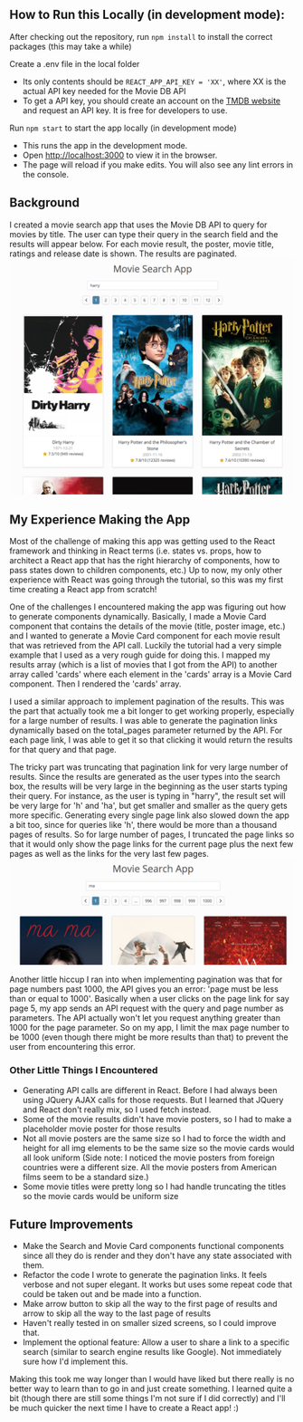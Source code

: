 ## How to Run this Locally (in development mode):
After checking out the repository, run ```npm install``` to install the correct packages (this may take a while)

Create a .env file in the local folder
- Its only contents should be `REACT_APP_API_KEY = 'XX'`, where XX is the actual API key needed for the Movie DB API
- To get a API key, you should create an account on the [TMDB website](https://www.themoviedb.org/account/signup) and request an API key. It is free for developers to use. 

Run `npm start` to start the app locally (in development mode)
- This runs the app in the development mode.
- Open [http://localhost:3000](http://localhost:3000) to view it in the browser.
- The page will reload if you make edits. You will also see any lint errors in the console.

## Background
I created a movie search app that uses the Movie DB API to query for movies by title. The user can type their query
in the search field and the results will appear below. For each movie result, the poster, movie title, ratings and 
release date is shown. The results are paginated. 
![screenshot1](/public/movieapp-screenshot1.png)

## My Experience Making the App
Most of the challenge of making this app was getting used to the React framework and thinking in React terms (i.e. states vs. props, how to architect a React app that has the right hierarchy of components, how to pass states down to children components, etc.) Up to now, my only other experience with React was going through the tutorial, so this was my first time creating a React app from scratch!

One of the challenges I encountered making the app was figuring out how to generate components dynamically. Basically, I made a Movie Card component that contains the details of the movie (title, poster image, etc.) and I wanted to generate a Movie Card component for each movie result that was retrieved from the API call. Luckily the tutorial had a very simple example that I used as a very rough guide for doing this. I mapped my results array (which is a list of movies that I got from the API) to another array called 'cards' where each element in the 'cards' array is a Movie Card component. Then I rendered the 'cards' array.  

I used a similar approach to implement pagination of the results. This was the part that actually took me a bit longer to get working properly, especially for a large number of results. I was able to generate the pagination links dynamically based on the total_pages parameter returned by the API. For each page link, I was able to get it so that clicking it would return the results for that query and that page. 

The tricky part was truncating that pagination link for very large number of results. Since the results are generated as the user types into the search box, the results will be very large in the beginning as the user starts typing their query. For instance, as the user is typing in "harry", the result set will be very large for 'h' and 'ha', but get smaller and smaller as the query gets more specific. Generating every single page link also slowed down the app a bit too, since for queries like 'h', there would be more than a thousand pages of results. So for large number of pages, I truncated the page links so that it would only show the page links for the current page plus the next few pages as well as the links for the very last few pages.
![screenshot2](/public/movieapp-screenshot2.png)

Another little hiccup I ran into when implementing pagination was that for page numbers past 1000, the API gives you an error: 'page must be less than or equal to 1000'. Basically when a user clicks on the page link for say page 5, my app sends an API request with the query and page number as parameters. The API actually won't let you request anything greater than 1000 for the page parameter. So on my app, I limit the max page number to be 1000 (even though there might be more results than that) to prevent the user from encountering this error.
    
### Other Little Things I Encountered
- Generating API calls are different in React. Before I had always been using JQuery AJAX calls for those requests. But I learned that JQuery and React don't really mix, so I used fetch instead.
- Some of the movie results didn't have movie posters, so I had to make a placeholder movie poster for those results
- Not all movie posters are the same size so I had to force the width and height for all img elements to be the same size so the movie cards would all look uniform (Side note: I noticed the movie posters from foreign countries were a different size. All the movie posters from American films seem to be a standard size.)
- Some movie titles were pretty long so I had handle truncating the titles so the movie cards would be uniform size

## Future Improvements
- Make the Search and Movie Card components functional components since all they do is render and they don't have any state associated with them.
- Refactor the code I wrote to generate the pagination links. It feels verbose and not super elegant. It works but uses some repeat code that could be taken out and be made into a function.
- Make arrow button to skip all the way to the first page of results and arrow to skip all the way to the last page of results
- Haven't really tested in on smaller sized screens, so I could improve that.
- Implement the optional feature: Allow a user to share a link to a specific search (similar to search engine results like Google). Not immediately sure how I'd implement this.

Making this took me way longer than I would have liked but there really is no better way to learn than to go in and just create something. I learned quite a bit (though there are still some things I'm not sure if I did correctly) and I'll be much quicker the next time I have to create a React app! :) 